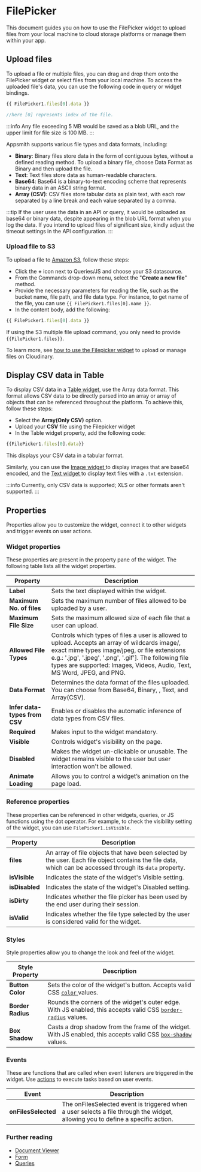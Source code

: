 # FilePicker

This document guides you on how to use the FilePicker widget to upload files from your local machine to cloud storage platforms or manage them within your app.

<VideoEmbed host="youtube" videoId="Sl0zN2CSJaY" title="Filepicker widget and its properties" caption="Configure Filepicker Widget"/>


##  Upload files

To upload a file or multiple files, you can drag and drop them onto the FilePicker widget or select files from your local machine. To access the uploaded file's data, you can use the following code in query or widget bindings. 

```js
{{ FilePicker1.files[0].data }}

//here [0] represents index of the file.
```

:::info
Any file exceeding 5 MB would be saved as a blob URL, and the upper limit for file size is 100 MB.
:::

Appsmith supports various file types and data formats, including:

* **Binary**: Binary files store data in the form of contiguous bytes, without a defined reading method. To upload a binary file, choose Data Format as Binary and then upload the file.
* **Text**: Text files store data as human-readable characters. 
* **Base64**: Base64 is a binary-to-text encoding scheme that represents binary data in an ASCII string format.
* **Array (CSV)**: CSV files store tabular data as plain text, with each row separated by a line break and each value separated by a comma. 


:::tip
If the user uses the data in an API or query, it would be uploaded as base64 or binary data, despite appearing in the blob URL format when you log the data. If you intend to upload files of significant size, kindly adjust the timeout settings in the API configuration.
:::

### Upload file to S3


To upload a file to [Amazon S3](/reference/datasources/querying-amazon-s3), follow these steps:



* Click the **+** icon next to Queries/JS and choose your S3 datasource.
* From the Commands drop-down menu, select the "**Create a new file**" method.
* Provide the necessary parameters for reading the file, such as the bucket name, file path, and file data type. For instance, to get name of the file, you can use `{{ FilePicker1.files[0].name }}`.
* In the content body, add the following:

```js
{{ FilePicker1.files[0].data }}
```

If using the S3 multiple file upload command, you only need to provide `{{FilePicker1.files}}`.

To learn more,  see [how to use the Filepicker widget](https://www.appsmith.com/blog/upload-and-manage-files-on-cloudinary-with-the-filepicker-widget) to upload or manage files on Cloudinary.




## Display CSV data in Table

To display CSV data in a [Table widget](/reference/widgets/text), use the Array data format. This format allows CSV data to be directly parsed into an array or array of objects that can be referenced throughout the platform. To achieve this, follow these steps:

* Select the **Array(Only CSV)** option.
* Upload your **CSV** file using the Filepicker widget
* In the Table widget property, add the following code:
```js
{{FilePicker1.files[0].data}}
```


This displays your CSV data in a tabular format.

Similarly, you can use the [Image widget ](/reference/widgets/image) to display images that are base64 encoded, and the [Text widget ](/reference/widgets/text) to display text files with a `.txt` extension.


:::info
Currently, only CSV data is supported; XLS or other formats aren't supported.
:::

## Properties


Properties allow you to customize the widget, connect it to other widgets and trigger events on user actions.


### Widget properties
These properties are present in the property pane of the widget. The following table lists all the widget properties.


|        Property         |                                               Description                                                                                   |  
| ------------------ | ---------------------------------------------------------------------------------------------------------------------------------------------- |
| **Label**                                | Sets the text displayed within the widget.                                                                                                                                                                                                                                                     |
| **Maximum No. of files**              | Sets the maximum number of files allowed to be uploaded by a user.                                                                                                                                                                                                                                                                 |
| **Maximum File Size**              | Sets the maximum allowed size of each file that a user can upload.                                                                                                                                                                                                                                |
| **Allowed File Types**                | Controls which types of files a user is allowed to upload. Accepts an array of wildcards image/, exact mime types image/jpeg, or file extensions e.g.: '.jpg', '.jpeg', '.png', '.gif']. The following file types are supported: Images, Videos, Audio, Text, MS Word, JPEG, and PNG.                          |
| **Data Format**                   | Determines the data format of the files uploaded. You can choose from Base64, Binary, , Text, and Array(CSV).                                                                                                                                                                                                                      |
| **Infer data-types from CSV**       | Enables or disables the automatic inference of data types from CSV files.                                                                                      |
| **Required**                           | Makes input to the widget mandatory.                                                                                                            |
| **Visible**             | Controls widget's visibility on the page.                                                                           | `{{FilePicker.isVisible}}`  |
| **Disabled**                 | Makes the widget un-clickable or unusable. The widget remains visible to the user but user interaction won't be allowed.                                                                                                                                                                           | `{{FilePicker.isDisabled}}` |
| **Animate Loading**               | Allows you to control a widget’s animation on the page load.                                                                                                   |                             |




### Reference properties
These properties can be referenced in other widgets, queries, or JS functions using the dot operator. For example, to check the visibility setting of the widget, you can use `FilePicker1.isVisible`.

|        Property         |                                               Description                                                                                   |  
| ------------------ | ---------------------------------------------------------------------------------------------------------------------------------------------- |
| **files**                |  An array of file objects that have been selected by the user. Each file object contains the file data, which can be accessed through its `data` property.                                                                                                                                                                           
| **isVisible**                | Indicates the state of the widget's Visible setting.  
| **isDisabled**                | Indicates the state of the widget's Disabled setting.
| **isDirty**                | Indicates whether the file picker has been used by the end user during their session.
| **isValid**                | Indicates whether the file type selected by the user is considered valid for the widget.


### Styles


Style properties allow you to change the look and feel of the widget.


| Style Property    | Description                                                                                                                                                                      |
| ----------------- | -------------------------------------------------------------------------------------------------------------------------------------------------------------------------------- |
| **Button Color**  | Sets the color of the widget's button. Accepts valid CSS [`color` ](https://developer.mozilla.org/en-US/docs/Web/CSS/color)values.                                               |
| **Border Radius** | Rounds the corners of the widget's outer edge. With JS enabled, this accepts valid CSS [`border-radius`](https://developer.mozilla.org/en-US/docs/Web/CSS/border-radius) values. |
| **Box Shadow**    | Casts a drop shadow from the frame of the widget. With JS enabled, this accepts valid CSS [`box-shadow`](https://developer.mozilla.org/en-US/docs/Web/CSS/box-shadow) values.    |


### Events


These are functions that are called when event listeners are triggered in the widget. Use [actions](/reference/appsmith-framework/widget-actions) to execute tasks based on user events.




| Event               | Description                                                                                                                                                                                                                            |
| ------------------- | -------------------------------------------------------------------------------------------------------------------------------------------------------------------------------------------------------------------------------------- |
| **onFilesSelected** | The onFilesSelected event is triggered when a user selects a file through the widget, allowing you to define a specific action.




### Further reading


* [Document Viewer](/reference/widgets/document-viewer)
* [Form](/reference/widgets/form)
* [Queries](/core-concepts/data-access-and-binding/querying-a-database)
